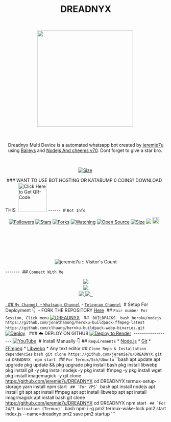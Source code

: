 ‎<h1 align="center">DREADNYX <br></h1>
‎<p align="center">
‎<img src="https://t.me/dreadtesting/53.gif" height="300" />
‎</p>
‎
‎<p align="center">
‎Dreadnyx Multi Device is a automated whatsapp bot created by <a href="https://github.com/jeremie7u" target="_blank">jeremie7u</a> using <a href="https://github.com/adiwajshing/Baileys" target="_blank">Baileys</a> and <a href="https://github.com/nodejs" target="_blank">Nodejs And cheems v70</a>. Dont forget to give a star bro.
‎</p>
‎
‎<p align="center">
‎<a href="https://www.youtube.com/@Honor%C3%A9%C3%89minent?si=HBG2WzpWO-2cBBkJ"><img title="Size" src="https://img.shields.io/badge/Tutorial-Video-green"></a>
‎</p>
‎
‎### WANT TO USE BOT HOSTING OR KATABUMP 0 COINS? DOWNLOAD THIS
‎ 
‎<a href="https://files.catbox.moe/6pvmoj.jpg"><img src="https://img.shields.io/badge/DREADNYX-red" alt="Click Here to Get QR-Code" width="90"></a>
‎
‎
‎------
‎
‎# ```Bot Info```
‎<p align="center">
‎<a href="https://github.com/jeremie7u/followers"><img title="Followers" src="https://img.shields.io/github/followers/jeremie7u?color=yellow&style=flat-square"></a>
‎<a href="https://github.com/jeremie7u/DREADNYX/stargazers/"><img title="Stars" src="https://img.shields.io/github/stars/jeremie7u/DREADNYX?color=green&style=flat-square"></a>
‎<a href="https://github.com/jeremie7u/DREADNYX/network/members"><img title="Forks" src="https://img.shields.io/github/forks/jeremie7u/DREADNYX?color=yellow&style=flat-square"></a>
‎<a href="https://github.com/jeremie7u/DREADNYX/watchers"><img title="Watching" src="https://img.shields.io/github/watchers/jeremie7u/DREADNYX?label=Watchers&color=green&style=flat-square"></a>
‎<a href="https://github.com/jeremie7u/DREADNYX"><img title="Open Source" src="https://img.shields.io/badge/Author-dreadnyx%20Bot%20Inc.-red?v=103"></a>
‎<a href="https://github.com/jeremie7u/DREADNYX/"><img title="Size" src="https://img.shields.io/github/repo-size/jeremie7u/DREADNYX?style=flat-square&color=green"></a>
‎<a href="https://hits.seeyoufarm.com"><img src="https://hits.seeyoufarm.com/api/count/incr/badge.svg?url=https%3A%2F%2Fgithub.com%2Fjeremie7u%2FDREADNYX&count_bg=%2379C83D&title_bg=%23555555&icon=probot.svg&icon_color=%2300FF6D&title=hits&edge_flat=false"/></a>
‎<a href="https://github.com/jeremie7u/DREADNYX/graphs/commit-activity"><img height="20" src="https://img.shields.io/badge/Maintained%3F-yes-green.svg"></a>&nbsp;&nbsp;
‎</p>
‎<p align='center'>
‎    </p>
‎<p align="center"><img src="https://profile-counter.glitch.me/{DREADNYX}/count.svg" alt="jeremie7u :: Visitor's Count" /></p>
‎
‎-------
‎
‎## ```Connect With Me```
‎<p align="center">
‎<a href="https://www.youtube.com/@Honor%C3%A9%C3%89minent"><img src="https://img.shields.io/badge/YouTube-ff0000?style=for-the-badge&logo=youtube&logoColor=ff000000&link=https://www.youtube.com/@HonoréÉminent" /><br>
‎<a href="https://whatsapp.com/channel/0029Vb5ZMUJJUM2bhqMKPH1H"><img src="https://img.shields.io/badge/WhatsApp Channel-25D366?style=for-the-badge&logo=whatsapp&logoColor=white&link=https://whatsapp.com/channel/0029Vb5ZMUJJUM2bhqMKPH1H" /><br>
‎<a href="https://t.me/Jeremie_7k"><img src="https://img.shields.io/badge/Telegram-00FFFF?style=for-the-badge&logo=telegram&logoColor=white" />
‎<a href="https://chat.whatsapp.com/C6pWKvDfFRTAXScxTGFqvP"><img src="https://img.shields.io/badge/Support Group-25D366?style=for-the-badge&logo=whatsapp&logoColor=green" />
‎<a href="https://www.instagram.com/jeremie_septk?igsh=NzMxdjg2cHY0bHoy" />
‎</p>
‎
‎
‎## ```My Channel```
‎
‎- [`Whatsapp Channel`](https://whatsapp.com/channel/0029Vb5ZMUJJUM2bhqMKPH1H)
‎- [`Telegram Channel`](https://t.me/dreadtesting)
‎
‎
‎# Setup For Deployment 👇
‎
‎- FORK THE REPOSITORY [Here](https://github.com/jeremie7u/DREADNYX/fork)
‎
‎## `Pair number For Session, Click menu`
‎[![DREADNYX](https://repl.it/badge/github/quiec/whatsasena)](https://dreadnyx-pair.onrender.com/)
‎
‎
‎## ` BUILDPACKS`
‎
‎```
‎bash heroku/nodejs
‎https://github.com/jonathanong/heroku-buildpack-ffmpeg-latest
‎https://github.com/clhuang/heroku-buildpack-webp-binaries.git
‎```
‎
‎[![Deploy](https://www.herokucdn.com/deploy/button.svg)](https://heroku.com/deploy?template=https://github.com/jeremie7u/DREADNYX/)
‎
‎
‎### ☁️ DEPLOY ON GITHUB
‎[![Deploy to Render](https://binbashbanana.github.io/deploy-buttons/buttons/remade/render.svg)](https://dashboard.render.com/blueprint/new?repo=https%3A%2F%2Fgithub.com%2Fjeremie7u-Li%2FDREADNYX)
‎
‎------------------
‎[![YouTube](https://img.shields.io/badge/YouTube-FF0000?style=for-the-badge&logo=youtube&logoColor=white)](https://www.youtube.com/@itzpatron1)
‎
‎# Install Manually 👇
‎## `Requirements`
‎* [Node.js](https://nodejs.org/en/)
‎* [Git](https://git-scm.com/downloads)
‎* [FFmpeg](https://github.com/BtbN/FFmpeg-Builds/releases/download/autobuild-2020-12-08-13-03/ffmpeg-n4.3.1-26-gca55240b8c-win64-gpl-4.3.zip)
‎* [Libwebp](https://developers.google.com/speed/webp/download)
‎* Any text editor
‎## `Clone Repo & Installation dependencies`
‎```bash
‎git clone https://github.com/jeremie7u/DREADNYX.git
‎cd DREADNYX
‎
‎npm start
‎```
‎## `For Termux/Ssh/Ubuntu`
‎``bash
‎apt update
‎apt upgrade
‎pkg update && pkg upgrade
‎pkg install bash
‎pkg install libwebp
‎pkg install git -y
‎pkg install nodejs -y 
‎pkg install ffmpeg -y 
‎pkg install wget
‎pkg install imagemagick -y
‎git clone https://github.com/jeremie7u/DREADNYX
‎cd DREADNYX
‎termux-setup-storage
‎yarn install
‎npm start
‎```
‎## `For VPS`
‎```bash
‎apt install nodejs 
‎apt install git 
‎apt apt install ffmpeg 
‎apt apt install libwebp 
‎apt apt install imagrmagick
‎apt install bash
‎git clone https://github.com/jeremie7u/DREADNYX
‎cd DREADNYX
‎npm start
‎```
‎## `For 24/7 Activation (Termux)`
‎```bash
‎npm i -g pm2
termux-wake-lock
pm2 start index.js --name=dreadnyx
pm2 save
pm2 startup
‎```
